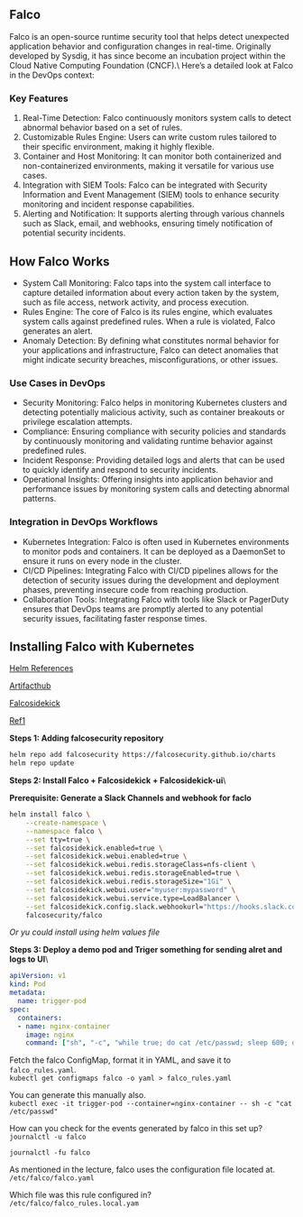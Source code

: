 ## Falco
Falco is an open-source runtime security tool that helps detect unexpected application behavior and configuration changes in real-time. Originally developed by Sysdig, it has since become an incubation project within the Cloud Native Computing Foundation (CNCF).\ 
Here’s a detailed look at Falco in the DevOps context:

### Key Features
1. Real-Time Detection: Falco continuously monitors system calls to detect abnormal behavior based on a set of rules.
2. Customizable Rules Engine: Users can write custom rules tailored to their specific environment, making it highly flexible.
3. Container and Host Monitoring: It can monitor both containerized and non-containerized environments, making it versatile for various use cases.
4. Integration with SIEM Tools: Falco can be integrated with Security Information and Event Management (SIEM) tools to enhance security monitoring and incident response capabilities.
5. Alerting and Notification: It supports alerting through various channels such as Slack, email, and webhooks, ensuring timely notification of potential security incidents.

## How Falco Works
- System Call Monitoring: Falco taps into the system call interface to capture detailed information about every action taken by the system, such as file access, network activity, and process execution.
- Rules Engine: The core of Falco is its rules engine, which evaluates system calls against predefined rules. When a rule is violated, Falco generates an alert.
- Anomaly Detection: By defining what constitutes normal behavior for your applications and infrastructure, Falco can detect anomalies that might indicate security breaches, misconfigurations, or other issues.

### Use Cases in DevOps
- Security Monitoring: Falco helps in monitoring Kubernetes clusters and detecting potentially malicious activity, such as container breakouts or privilege escalation attempts.
- Compliance: Ensuring compliance with security policies and standards by continuously monitoring and validating runtime behavior against predefined rules.
- Incident Response: Providing detailed logs and alerts that can be used to quickly identify and respond to security incidents.
- Operational Insights: Offering insights into application behavior and performance issues by monitoring system calls and detecting abnormal patterns.

### Integration in DevOps Workflows
- Kubernetes Integration: Falco is often used in Kubernetes environments to monitor pods and containers. It can be deployed as a DaemonSet to ensure it runs on every node in the cluster.
- CI/CD Pipelines: Integrating Falco with CI/CD pipelines allows for the detection of security issues during the development and deployment phases, preventing insecure code from reaching production.
- Collaboration Tools: Integrating Falco with tools like Slack or PagerDuty ensures that DevOps teams are promptly alerted to any potential security issues, facilitating faster response times.

## Installing Falco with Kubernetes
[Helm References](https://github.com/falcosecurity/charts/tree/master/charts/falco)

[Artifacthub](https://artifacthub.io/packages/helm/falcosecurity/falco/2.0.9)

[Falcosidekick](https://github.com/falcosecurity/charts/tree/master/charts/falcosidekick#configuration)

[Ref1](https://blog.ovhcloud.com/near-real-time-threats-detection-with-falco-on-ovhcloud-managed-kubernetes/)


**Steps 1: Adding falcosecurity repository**
```bash
helm repo add falcosecurity https://falcosecurity.github.io/charts
helm repo update
```
**Steps 2: Install Falco + Falcosidekick + Falcosidekick-ui**\

**Prerequisite: Generate a Slack Channels and webhook for faclo**

```bash
helm install falco \
    --create-namespace \
    --namespace falco \
    --set tty=true \
    --set falcosidekick.enabled=true \
    --set falcosidekick.webui.enabled=true \
    --set falcosidekick.webui.redis.storageClass=nfs-client \
    --set falcosidekick.webui.redis.storageEnabled=true \
    --set falcosidekick.webui.redis.storageSize="1Gi" \
    --set falcosidekick.webui.user="myuser:mypassword" \
    --set falcosidekick.webui.service.type=LoadBalancer \
    --set falcosidekick.config.slack.webhookurl="https://hooks.slack.com/services/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" \
    falcosecurity/falco
```
*Or yu could install using helm values file*

**Steps 3: Deploy a demo pod and Triger something for sending alret and logs to UI**\
```yaml
apiVersion: v1
kind: Pod
metadata:
  name: trigger-pod
spec:
  containers:
  - name: nginx-container
    image: nginx
    command: ["sh", "-c", "while true; do cat /etc/passwd; sleep 600; done"]
```
Fetch the falco ConfigMap, format it in YAML, and save it to `falco_rules.yaml`.\
`kubectl get configmaps falco -o yaml > falco_rules.yaml`

You can generate this manually also.\
`kubectl exec -it trigger-pod --container=nginx-container -- sh -c "cat /etc/passwd"`

How can you check for the events generated by falco in this set up?\
`journalctl -u falco`

`journalctl -fu falco`

As mentioned in the lecture, falco uses the configuration file located at.\
`/etc/falco/falco.yaml`

Which file was this rule configured in?\
`/etc/falco/falco_rules.local.yam`